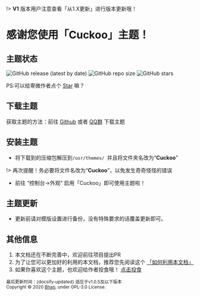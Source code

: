 !> **V1** 版本用户注意查看「从1.X更新」进行版本更新哦！

# 感谢您使用「Cuckoo」主题！

## 主题状态

![GitHub release (latest by date)](https://img.shields.io/github/v/release/bhaoo/cuckoo?color=%2342b983&style=for-the-badge)
![GitHub repo size](https://img.shields.io/github/repo-size/bhaoo/cuckoo?color=%2342b983&style=for-the-badge)
![GitHub stars](https://img.shields.io/github/stars/bhaoo/cuckoo?color=%2342b983&style=for-the-badge)

PS:可以给卑微作者点个 [Star](https://github.com/bhaoo/Cuckoo/) 嘛？

## 下载主题

获取主题的方法：前往 [Github](https://github.com/bhaoo/Cuckoo/releases) 或者 [QQ群](https://qm.qq.com/cgi-bin/qm/qr?k=PufxSTTwURAsJC-jF-YLEugn41pPWbEE) 下载主题

## 安装主题

- 将下载到的压缩包解压到`/usr/themes/ `并且将文件夹名改为“**Cuckoo**”

!> 再次提醒！务必要将文件名改为“**Cuckoo**”，以免发生奇奇怪怪的错误

- 前往 “控制台->外观” 启用「Cuckoo」即可使用主题啦！

## 主题更新

- 更新前请对模版设置进行备份，没有特殊要求的话覆盖更新即可。

## 其他信息

1. 本文档还在不断完善中，欢迎前往项目提出PR
2. 为了让您可以更加好的利用的本文档，推荐您先阅读这个 [「如何利用本文档」](/v2/how-to-use)
3. 如果你喜欢这个主题，也欢迎给作者投食哦！ [点击投食](https://afdian.net/@bhaoo)

<small>最后更新时间：{docsify-updated} 适应于v1.0.5及以下版本<br>Copyright © 2020 [Bhao](https://dwd.moe/), under GPL-3.0 License.</small>

